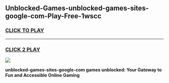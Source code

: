
## Unblocked-Games-unblocked-games-sites-google-com-Play-Free-1wscc
<h3>
<a href="https://premium76.site?title=unblocked-games-sites-google-com&ref=19M">CLICK TO PLAY</a></h3>
<hr>

<h3>
<a href="https://premium76.site?title=unblocked-games-sites-google-com&ref=19M">CLICK 2 PLAY</a>
  
</h3>

<a href="https://premium76.site?title=unblocked-games-sites-google-com&ref=19M"><img src="https://clearcache.store/games.png"></a>


**unblocked-games-sites-google-com games unblocked: Your Gateway to Fun and Accessible Online Gaming**
